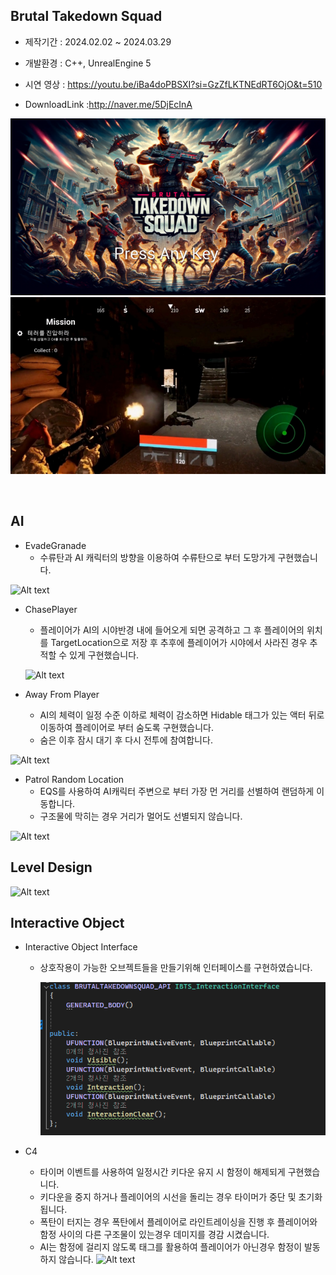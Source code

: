 ## Brutal Takedown Squad

* 제작기간 : 2024.02.02 ~ 2024.03.29

* 개발환경 : C++, UnrealEngine 5

* 시연 영상 : https://youtu.be/iBa4doPBSXI?si=GzZfLKTNEdRT6OjO&t=510
  
* DownloadLink :http://naver.me/5DjEcInA



![Alt text](readImage3/main.png)
![Alt text](readImage3/ingm.png)

<br>

## AI

 * EvadeGranade
   - 수류탄과 AI 캐릭터의 방향을 이용하여 수류탄으로 부터 도망가게 구현했습니다.
     
  ![Alt text](readImage3/evade.gif)

 * ChasePlayer
   - 플레이어가 AI의 시야반경 내에 들어오게 되면 공격하고 그 후 플레이어의 위치를 TargetLocation으로 저장 후 추후에 플레이어가 시야에서 사라진 경우 추적할 수 있게 구현했습니다.
     
   ![Alt text](readImage3/chaseplayer.gif)

  * Away From Player
    - AI의 체력이 일정 수준 이하로 체력이 감소하면 Hidable 태그가 있는 액터 뒤로 이동하여 플레이어로 부터 숨도록 구현했습니다.
    - 숨은 이후 잠시 대기 후 다시 전투에 참여합니다.
      
   ![Alt text](readImage3/Away.gif)

  * Patrol Random Location
    - EQS를 사용하여 AI캐릭터 주변으로 부터 가장 먼 거리를 선별하여 랜덤하게 이동합니다.
    - 구조물에 막히는 경우 거리가 멀어도 선별되지 않습니다.
      
   ![Alt text](readImage3/AIRandomPatroll.gif)

## Level Design

   ![Alt text](readImage3/Map1.gif)
   
## Interactive Object

  * Interactive Object Interface
     - 상호작용이 가능한 오브젝트들을 만들기위해 인터페이스를 구현하였습니다.
      
         ![Alt text](readImage3/inter.png)
    

  * C4
    - 타이머 이벤트를 사용하여 일정시간 키다운 유지 시 함정이 해제되게 구현했습니다.
    - 키다운을 중지 하거나 플레이어의 시선을 돌리는 경우 타이머가 중단 및 초기화 됩니다.
    - 폭탄이 터지는 경우 폭탄에서 플레이어로 라인트레이싱을 진행 후 플레이어와 함정 사이의 다른 구조물이 있는경우 데미지를 경감 시켰습니다.
    - AI는 함정에 걸리지 않도록 태그를 활용하여 플레이어가 아닌경우 함정이 발동하지 않습니다.
     ![Alt text](readImage3/C4InteractiveObjec.gif)


